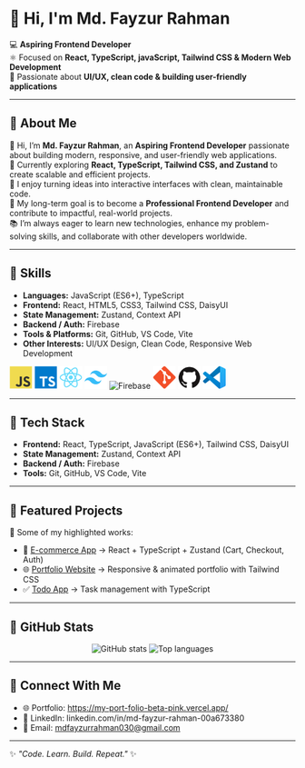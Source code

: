 
# 👋 Hi, I'm Md. Fayzur Rahman

💻 **Aspiring Frontend Developer**  
⚛️ Focused on **React, TypeScript, javaScript, Tailwind CSS & Modern Web Development**  
🎯 Passionate about **UI/UX, clean code & building user-friendly applications**  

---

## 🔹 About Me

👋 Hi, I’m **Md. Fayzur Rahman**, an **Aspiring Frontend Developer** passionate about building modern, responsive, and user-friendly web applications.  
🌱 Currently exploring **React, TypeScript, Tailwind CSS, and Zustand** to create scalable and efficient projects.  
🚀 I enjoy turning ideas into interactive interfaces with clean, maintainable code.  
🎯 My long-term goal is to become a **Professional Frontend Developer** and contribute to impactful, real-world projects.  
📚 I’m always eager to learn new technologies, enhance my problem-solving skills, and collaborate with other developers worldwide.


---
## 🔹 Skills  

- **Languages:** JavaScript (ES6+), TypeScript  
- **Frontend:** React, HTML5, CSS3, Tailwind CSS, DaisyUI  
- **State Management:** Zustand, Context API  
- **Backend / Auth:** Firebase  
- **Tools & Platforms:** Git, GitHub, VS Code, Vite  
- **Other Interests:** UI/UX Design, Clean Code, Responsive Web Development  

<p align="left">
  <img src="https://raw.githubusercontent.com/devicons/devicon/master/icons/javascript/javascript-original.svg" alt="JavaScript" width="40" height="40"/>
  <img src="https://raw.githubusercontent.com/devicons/devicon/master/icons/typescript/typescript-original.svg" alt="TypeScript" width="40" height="40"/>
  <img src="https://raw.githubusercontent.com/devicons/devicon/master/icons/react/react-original.svg" alt="React" width="40" height="40"/>
  <img src="https://raw.githubusercontent.com/devicons/devicon/master/icons/tailwindcss/tailwindcss-plain.svg" alt="TailwindCSS" width="40" height="40"/>
  <img src="https://www.vectorlogo.zone/logos/firebase/firebase-icon.svg" alt="Firebase" width="40" height="40"/>
  <img src="https://raw.githubusercontent.com/devicons/devicon/master/icons/git/git-original.svg" alt="Git" width="40" height="40"/>
  <img src="https://raw.githubusercontent.com/devicons/devicon/master/icons/github/github-original.svg" alt="GitHub" width="40" height="40"/>
  <img src="https://raw.githubusercontent.com/devicons/devicon/master/icons/vscode/vscode-original.svg" alt="VS Code" width="40" height="40"/>
</p>  

---

## 🔹 Tech Stack
- **Frontend:** React, TypeScript, JavaScript (ES6+), Tailwind CSS, DaisyUI  
- **State Management:** Zustand, Context API  
- **Backend / Auth:** Firebase  
- **Tools:** Git, GitHub, VS Code, Vite  

---

## 🔹 Featured Projects
📌 Some of my highlighted works:  

- 🛒 [E-commerce App](#) → React + TypeScript + Zustand (Cart, Checkout, Auth)  
- 🌐 [Portfolio Website](#) → Responsive & animated portfolio with Tailwind CSS  
- ✅ [Todo App](#) → Task management with TypeScript  

---

## 🔹 GitHub Stats
<p align="center">
  <img src="https://github-readme-stats.vercel.app/api?username=YourUserName&show_icons=true&theme=tokyonight" alt="GitHub stats" height="160" />
  <img src="https://github-readme-stats.vercel.app/api/top-langs/?username=YourUserName&layout=compact&theme=tokyonight" alt="Top languages" height="160" />
</p>

---

## 🔹 Connect With Me
- 🌐 Portfolio: https://my-port-folio-beta-pink.vercel.app/
- 💼 LinkedIn: linkedin.com/in/md-fayzur-rahman-00a673380 
- 📧 Email: mdfayzurrahman030@gmail.com  

---

✨ _"Code. Learn. Build. Repeat."_ ✨
